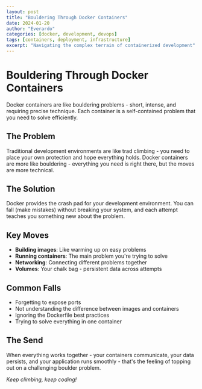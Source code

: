 ```yaml
---
layout: post
title: "Bouldering Through Docker Containers"
date: 2024-01-20
author: "Everardo"
categories: [docker, development, devops]
tags: [containers, deployment, infrastructure]
excerpt: "Navigating the complex terrain of containerized development"
---
```


# Bouldering Through Docker Containers

Docker containers are like bouldering problems - short, intense, and requiring precise technique. Each container is a self-contained problem that you need to solve efficiently.

## The Problem

Traditional development environments are like trad climbing - you need to place your own protection and hope everything holds. Docker containers are more like bouldering - everything you need is right there, but the moves are more technical.

## The Solution

Docker provides the crash pad for your development environment. You can fall (make mistakes) without breaking your system, and each attempt teaches you something new about the problem.

## Key Moves

- **Building images**: Like warming up on easy problems
- **Running containers**: The main problem you're trying to solve
- **Networking**: Connecting different problems together
- **Volumes**: Your chalk bag - persistent data across attempts

## Common Falls

- Forgetting to expose ports
- Not understanding the difference between images and containers
- Ignoring the Dockerfile best practices
- Trying to solve everything in one container

## The Send

When everything works together - your containers communicate, your data persists, and your application runs smoothly - that's the feeling of topping out on a challenging boulder problem.

*Keep climbing, keep coding!* 